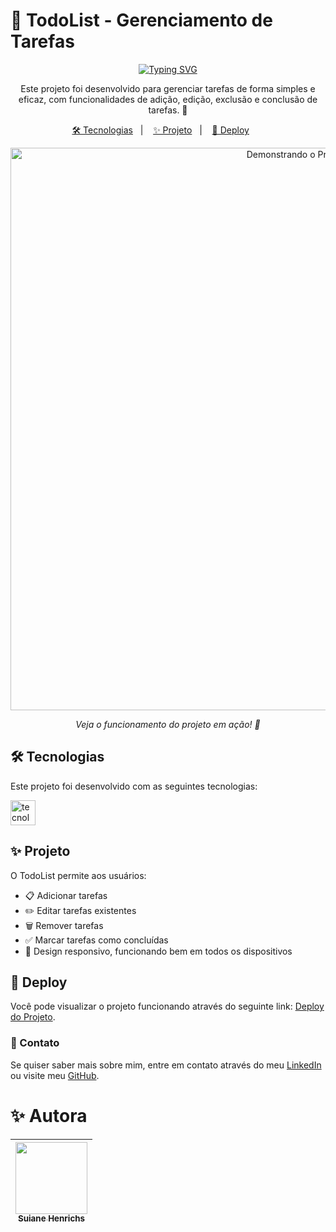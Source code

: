 # 🌟 TodoList - Gerenciamento de Tarefas

<p align="center">
  <a href="https://git.io/typing-svg">
    <img src="https://readme-typing-svg.demolab.com?font=Fira+Code&pause=1000&color=AD50C0&center=true&vCenter=true&repeat=true&width=435&lines=Gerenciamento+de+Tarefas+%E2%9C%A8" alt="Typing SVG" />
  </a>
</p>

<p align="center">
  Este projeto foi desenvolvido para gerenciar tarefas de forma simples e eficaz, com funcionalidades de adição, edição, exclusão e conclusão de tarefas. 📝
</p>

<p align="center">
  <a href="#-tecnologias">🛠 Tecnologias</a>&nbsp;&nbsp;&nbsp;|&nbsp;&nbsp;&nbsp;
  <a href="#-projeto">✨ Projeto</a>&nbsp;&nbsp;&nbsp;|&nbsp;&nbsp;&nbsp;
  <a href="#-deploy">🚀 Deploy</a>&nbsp;&nbsp;&nbsp;&nbsp;&nbsp;&nbsp;
</p>

<p align="center">
  <img src="https://github.com/SuianeHenrichs1/todolist/blob/main/assets/Tela%20(1).gif" alt="Demonstrando o Projeto" width="900">
</p>

<p align="center">
  <i>Veja o funcionamento do projeto em ação! 🚀</i>
</p>


## 🛠 Tecnologias

Este projeto foi desenvolvido com as seguintes tecnologias:

<div align="left">
  <img src="https://skillicons.dev/icons?i=html,css,js" height="40" alt="tecnologias"  />
</div>


## ✨ Projeto

O TodoList permite aos usuários:

- 📋 Adicionar tarefas
- ✏️ Editar tarefas existentes
- 🗑️ Remover tarefas
- ✅ Marcar tarefas como concluídas
- 🎨 Design responsivo, funcionando bem em todos os dispositivos

## 🚀 Deploy

Você pode visualizar o projeto funcionando através do seguinte link: [Deploy do Projeto](https://todolist-sui.vercel.app).

### 📩 Contato

Se quiser saber mais sobre mim, entre em contato através do meu [LinkedIn](https://www.linkedin.com/in/suianehenrichs/) ou visite meu [GitHub](https://github.com/SuianeHenrichs1).

# ✨ Autora

| [<img loading="lazy" src="https://github.com/SuianeHenrichs1.png" width=115><br><sub>Suiane Henrichs</sub>](https://github.com/SuianeHenrichs1) |
| :---: |

